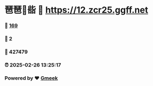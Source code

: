 # 琶琶🔭啙 :link: https://12.zcr25.ggff.net 
### :page_facing_up: [169](https://12.zcr25.ggff.net/tag.html) 
### :speech_balloon: 2 
### :hibiscus: 427479 
### :alarm_clock: 2025-02-26 13:25:17 
### Powered by :heart: [Gmeek](https://github.com/Meekdai/Gmeek)
